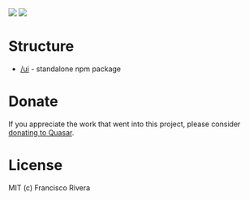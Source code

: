 <img src="https://img.shields.io/npm/v/@controleonline/quasar-dashboard-ui.svg?label=@controleonline/quasar-dashboard-ui">
<img src="https://img.shields.io/npm/v/@controleonline/quasar-app-extension-contracts-ui.svg?label=@controleonline/quasar-app-extension-contracts-ui">

# Structure
* [/ui](ui) - standalone npm package

# Donate
If you appreciate the work that went into this project, please consider [donating to Quasar](https://donate.quasar.dev).

# License
MIT (c) Francisco Rivera
